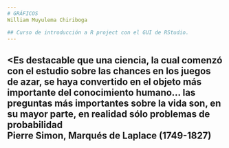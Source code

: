 ```yaml
---
# GRÁFICOS   
William Muyulema Chiriboga

## Curso de introducción a R project con el GUI de RStudio.
---
```

<Es destacable que una ciencia, la cual comenzó con el estudio sobre las chances en los juegos de azar, se haya convertido en el objeto más importante del conocimiento humano… las preguntas más importantes sobre la vida son, en su mayor parte, en realidad sólo problemas de probabilidad   
Pierre Simon, Marqués de Laplace (1749-1827) 
---
